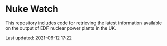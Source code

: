 # Nuke Watch

This repository includes code for retrieving the latest information available on the output of EDF nuclear power plants in the UK.

Last updated: 2021-06-12 17:22